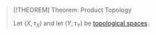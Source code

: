 >[!THEOREM] Theorem: Product Topology
>
>Let $(X, \tau_X)$ and let $(Y, \tau_Y)$ be [topological spaces](../Topological%20Space.md).
>
>
>